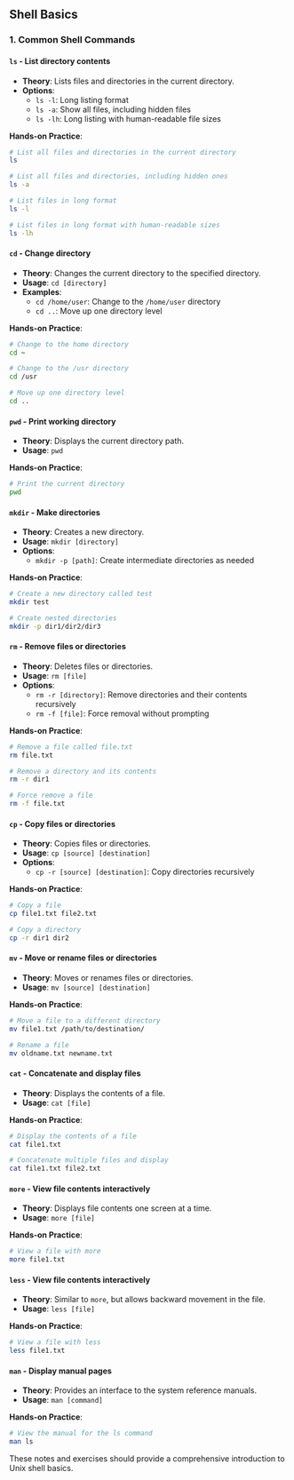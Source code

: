 
## Shell Basics

### 1. Common Shell Commands

#### `ls` - List directory contents
- **Theory**: Lists files and directories in the current directory.
- **Options**:
  - `ls -l`: Long listing format
  - `ls -a`: Show all files, including hidden files
  - `ls -lh`: Long listing with human-readable file sizes

**Hands-on Practice**:
```bash
# List all files and directories in the current directory
ls

# List all files and directories, including hidden ones
ls -a

# List files in long format
ls -l

# List files in long format with human-readable sizes
ls -lh
```

#### `cd` - Change directory
- **Theory**: Changes the current directory to the specified directory.
- **Usage**: `cd [directory]`
- **Examples**:
  - `cd /home/user`: Change to the `/home/user` directory
  - `cd ..`: Move up one directory level

**Hands-on Practice**:
```bash
# Change to the home directory
cd ~

# Change to the /usr directory
cd /usr

# Move up one directory level
cd ..
```

#### `pwd` - Print working directory
- **Theory**: Displays the current directory path.
- **Usage**: `pwd`

**Hands-on Practice**:
```bash
# Print the current directory
pwd
```

#### `mkdir` - Make directories
- **Theory**: Creates a new directory.
- **Usage**: `mkdir [directory]`
- **Options**:
  - `mkdir -p [path]`: Create intermediate directories as needed

**Hands-on Practice**:
```bash
# Create a new directory called test
mkdir test

# Create nested directories
mkdir -p dir1/dir2/dir3
```

#### `rm` - Remove files or directories
- **Theory**: Deletes files or directories.
- **Usage**: `rm [file]`
- **Options**:
  - `rm -r [directory]`: Remove directories and their contents recursively
  - `rm -f [file]`: Force removal without prompting

**Hands-on Practice**:
```bash
# Remove a file called file.txt
rm file.txt

# Remove a directory and its contents
rm -r dir1

# Force remove a file
rm -f file.txt
```

#### `cp` - Copy files or directories
- **Theory**: Copies files or directories.
- **Usage**: `cp [source] [destination]`
- **Options**:
  - `cp -r [source] [destination]`: Copy directories recursively

**Hands-on Practice**:
```bash
# Copy a file
cp file1.txt file2.txt

# Copy a directory
cp -r dir1 dir2
```

#### `mv` - Move or rename files or directories
- **Theory**: Moves or renames files or directories.
- **Usage**: `mv [source] [destination]`

**Hands-on Practice**:
```bash
# Move a file to a different directory
mv file1.txt /path/to/destination/

# Rename a file
mv oldname.txt newname.txt
```

#### `cat` - Concatenate and display files
- **Theory**: Displays the contents of a file.
- **Usage**: `cat [file]`

**Hands-on Practice**:
```bash
# Display the contents of a file
cat file1.txt

# Concatenate multiple files and display
cat file1.txt file2.txt
```

#### `more` - View file contents interactively
- **Theory**: Displays file contents one screen at a time.
- **Usage**: `more [file]`

**Hands-on Practice**:
```bash
# View a file with more
more file1.txt
```

#### `less` - View file contents interactively
- **Theory**: Similar to `more`, but allows backward movement in the file.
- **Usage**: `less [file]`

**Hands-on Practice**:
```bash
# View a file with less
less file1.txt
```

#### `man` - Display manual pages
- **Theory**: Provides an interface to the system reference manuals.
- **Usage**: `man [command]`

**Hands-on Practice**:
```bash
# View the manual for the ls command
man ls
```

These notes and exercises should provide a comprehensive introduction to Unix shell basics.
